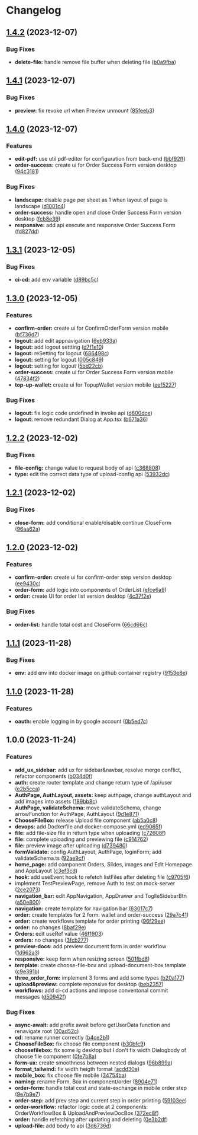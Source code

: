 # Changelog

## [1.4.2](https://github.com/TickLabVN/ssps-fe/compare/v1.4.1...v1.4.2) (2023-12-07)


### Bug Fixes

* **delete-file:** handle remove file buffer when deleting file ([b0a9fba](https://github.com/TickLabVN/ssps-fe/commit/b0a9fba0c005d400cc185514c0eacc1c0e396084))

## [1.4.1](https://github.com/TickLabVN/ssps-fe/compare/v1.4.0...v1.4.1) (2023-12-07)


### Bug Fixes

* **preview:** fix revoke url when Preview unmount ([85feeb3](https://github.com/TickLabVN/ssps-fe/commit/85feeb3747f2215e579fd6476de900655b7515ef))

## [1.4.0](https://github.com/TickLabVN/ssps-fe/compare/v1.3.1...v1.4.0) (2023-12-07)


### Features

* **edit-pdf:** use util pdf-editor for configuration from back-end ([bbf92ff](https://github.com/TickLabVN/ssps-fe/commit/bbf92ffc4481bb102c0bafc3fa76c509d08b061b))
* **order-success:** create ui for Order Success Form version desktop ([94c3181](https://github.com/TickLabVN/ssps-fe/commit/94c31816f82433e443663cfcd67765561d1a27f3))


### Bug Fixes

* **landscape:** disable page per sheet as 1 when layout of page is landscape ([d1001c4](https://github.com/TickLabVN/ssps-fe/commit/d1001c4047c14d483d192b656a870ad0c991f87e))
* **order-success:** handle open and close Order Success Form version desktop ([fcb8e39](https://github.com/TickLabVN/ssps-fe/commit/fcb8e39bec7460c9f56831b1b40d6dfd1f89700c))
* **responsive:** add api execute and responsive Order Success Form ([fd827dd](https://github.com/TickLabVN/ssps-fe/commit/fd827dd112305647d9cb45972234f07c64a46029))

## [1.3.1](https://github.com/TickLabVN/ssps-fe/compare/v1.3.0...v1.3.1) (2023-12-05)


### Bug Fixes

* **ci-cd:** add env variable ([d89bc5c](https://github.com/TickLabVN/ssps-fe/commit/d89bc5ca12ab86906ed202bf7e2a47f245c371c2))

## [1.3.0](https://github.com/TickLabVN/ssps-fe/compare/v1.2.2...v1.3.0) (2023-12-05)


### Features

* **confirm-order:** create ui for ConfirmOrderForm version mobile ([bf736d7](https://github.com/TickLabVN/ssps-fe/commit/bf736d7758f8e0d8b63a9787abd0d901e1a3bc70))
* **logout:** add edit appnavigation ([6eb933a](https://github.com/TickLabVN/ssps-fe/commit/6eb933aa9f5e725da3c9b03624b0c51a4d08b2f2))
* **logout:** add logout settting ([d7f1e10](https://github.com/TickLabVN/ssps-fe/commit/d7f1e10aa8fbc2a8987e47122f94564dbbcfdd84))
* **logout:** reSetting for logout ([686498c](https://github.com/TickLabVN/ssps-fe/commit/686498c0cc3989198b5e31a772eeff9b1c9d1f42))
* **logout:** setting for logout ([005c849](https://github.com/TickLabVN/ssps-fe/commit/005c8492e369a8a71a17ac64cf0dfe166bfce2d4))
* **logout:** setting for logout ([5bd22cb](https://github.com/TickLabVN/ssps-fe/commit/5bd22cbe9fd02192dccdff43809238ddd4fd55d7))
* **order-success:** create ui for Order Success Form version mobile ([47834f2](https://github.com/TickLabVN/ssps-fe/commit/47834f2f17fae4d24569827018d22ab259dc2939))
* **top-up-wallet:** create ui for TopupWallet version mobile ([eef5227](https://github.com/TickLabVN/ssps-fe/commit/eef522741195f1768708524c9d641e622968752e))


### Bug Fixes

* **logout:** fix logic code undefined in invoke api ([d600dce](https://github.com/TickLabVN/ssps-fe/commit/d600dce4a7818137a6c9bee7c9533d844dd85b0a))
* **logout:** remove redundant Dialog at App.tsx ([b671a36](https://github.com/TickLabVN/ssps-fe/commit/b671a36aa8aa740317bde97f155a1eeb5ee90f97))

## [1.2.2](https://github.com/TickLabVN/ssps-fe/compare/v1.2.1...v1.2.2) (2023-12-02)


### Bug Fixes

* **file-config:** change value to request body of api ([c368808](https://github.com/TickLabVN/ssps-fe/commit/c3688086e198b4ceb35fa1c95763b9b64d78f58a))
* **type:** edit the correct data type of upload-config api ([53932dc](https://github.com/TickLabVN/ssps-fe/commit/53932dc559276a7a54dd431823d82c07812d3c0b))

## [1.2.1](https://github.com/TickLabVN/ssps-fe/compare/v1.2.0...v1.2.1) (2023-12-02)


### Bug Fixes

* **close-form:** add conditional enable/disable continue CloseForm ([96aa62a](https://github.com/TickLabVN/ssps-fe/commit/96aa62ac0af15e58b8b4d1f47441b45a5ef2f8d4))

## [1.2.0](https://github.com/TickLabVN/ssps-fe/compare/v1.1.1...v1.2.0) (2023-12-02)


### Features

* **confirm-order:** create ui for confirm-order step version desktop ([ee9430c](https://github.com/TickLabVN/ssps-fe/commit/ee9430c030f6a273c9accbf7329f2710a1ee6679))
* **order-form:** add logic into components of OrderList ([efce6a9](https://github.com/TickLabVN/ssps-fe/commit/efce6a95ad961a69c130f1359820e50e51ecb38c))
* **order:** create UI for order list version desktop ([4c37f2e](https://github.com/TickLabVN/ssps-fe/commit/4c37f2e6b339c80c8e583ec9f7612274ad0e274c))


### Bug Fixes

* **order-list:** handle total cost and CloseForm ([66cd66c](https://github.com/TickLabVN/ssps-fe/commit/66cd66cbe1279a701b1c8b563cc5eece35fd9287))

## [1.1.1](https://github.com/TickLabVN/ssps-fe/compare/v1.1.0...v1.1.1) (2023-11-28)


### Bug Fixes

* **env:** add env into docker image on github container registry ([9153e8e](https://github.com/TickLabVN/ssps-fe/commit/9153e8e5dc2d7b720f24a41b9051e86b77665a5f))

## [1.1.0](https://github.com/TickLabVN/ssps-fe/compare/v1.0.0...v1.1.0) (2023-11-28)


### Features

* **oauth:** enable logging in by google account ([0b5ed7c](https://github.com/TickLabVN/ssps-fe/commit/0b5ed7c291bfa6ddfb2699a281bef6c765c64995))

## 1.0.0 (2023-11-24)


### Features

* **add_ux_sidebar:** add ux for sidebar&navbar, resolve merge conflict, refactor components ([b034d0f](https://github.com/TickLabVN/ssps-fe/commit/b034d0f023a1be9db4f4040a110c86f013167f3b))
* **auth:** create router template and change return type of /api/user ([e2b5cca](https://github.com/TickLabVN/ssps-fe/commit/e2b5cca253e2564c2b72675929f87efff8ca271c))
* **AuthPage, AuthLayout, assets:** keep authpage, change authLayout and add images into assets ([189bb8c](https://github.com/TickLabVN/ssps-fe/commit/189bb8c7220adc72c8a6295d1c5d749cb7f6d275))
* **AuthPage, validateSchema:** move validateSchema, change arrowFunction for AuthPage, AuthLayout ([9d1e871](https://github.com/TickLabVN/ssps-fe/commit/9d1e8710c6aa7d54bf2272476f6483f0ac7f0516))
* **ChooseFileBox:** release Upload file component ([ab5a0c8](https://github.com/TickLabVN/ssps-fe/commit/ab5a0c899925f6da7375bf032b3339032e25f594))
* **devops:** add Dockerfile and docker-compose.yml ([ed9065f](https://github.com/TickLabVN/ssps-fe/commit/ed9065fbc138f32d83b0e5d717d6cbb128aa2a7d))
* **file:** add file-size file in return type when uploading ([c72608f](https://github.com/TickLabVN/ssps-fe/commit/c72608fa574d132329568e7ffd6e773e0cd9f9d0))
* **file:** complete uploading and previewing file ([c914762](https://github.com/TickLabVN/ssps-fe/commit/c9147620e8f29e7cbe8b8c036b3f9e8043742623))
* **file:** preview image after uploading ([d739480](https://github.com/TickLabVN/ssps-fe/commit/d73948000b2e6bcff5ae52437c5865054474691c))
* **formValidate:** config AuthLayout, AuthPage, loginForm; add validateSchema.ts ([92ae9cf](https://github.com/TickLabVN/ssps-fe/commit/92ae9cf8d34a9eebeabb089f38b6d8ab5474b142))
* **home_page:** add component Orders, Slides, images and Edit Homepage and AppLayout ([c3ef3cd](https://github.com/TickLabVN/ssps-fe/commit/c3ef3cdb1fc9927365e434b1c7eb07de3573bd0e))
* **hook:** add useEvent hook to refetch listFiles after deleting file ([c9705f6](https://github.com/TickLabVN/ssps-fe/commit/c9705f6ea6d607eaf018d3720293e1a2e1b7f5ae))
* implement TestPreviewPage, remove Auth to test on mock-server ([2ce2073](https://github.com/TickLabVN/ssps-fe/commit/2ce2073bcd3dc96fbe3539f883da1a162ab16562))
* **navigation_bar:** edit AppNavigation, AppDrawer and ToglleSidebarBtn ([a50e800](https://github.com/TickLabVN/ssps-fe/commit/a50e8002327d7b82522ae8cee3e2308df182952f))
* **navigation:** create template for navigation bar ([63017c7](https://github.com/TickLabVN/ssps-fe/commit/63017c74ee9d1c4291f86daca2a58e595c55e7cc))
* **order:** create templates for 2 form: wallet and order-success ([29a7c41](https://github.com/TickLabVN/ssps-fe/commit/29a7c411da2effb8c6d13eef9e3487eca5f505a5))
* **order:** create workflows template for order printing ([96f29ee](https://github.com/TickLabVN/ssps-fe/commit/96f29ee3aa594e3bed4909a60ae09f62dec1fe59))
* **order:** no changes ([8baf29e](https://github.com/TickLabVN/ssps-fe/commit/8baf29e35794fad559a2fcf109f89f8c7b10dac2))
* **Orders:** edit useRef value ([46f1903](https://github.com/TickLabVN/ssps-fe/commit/46f1903cc8edf62d67e37412ebc3c771409669a5))
* **orders:** no changes ([3fcb277](https://github.com/TickLabVN/ssps-fe/commit/3fcb277710b18ab41ffad8918c0e8075f2ad8924))
* **preview-docs:** add preview document form in order workflow ([1d962a3](https://github.com/TickLabVN/ssps-fe/commit/1d962a354790f366bc9ae9a963fac25447647813))
* **responsive:** keep form when resizing screen ([501fbd8](https://github.com/TickLabVN/ssps-fe/commit/501fbd8a4f63908c7dd742ae106a10ba05fe57a5))
* **template:** create choose-file-box and upload-document-box template ([c9e391b](https://github.com/TickLabVN/ssps-fe/commit/c9e391b35adbe2b58310064e4fd5ed044d7f4a4b))
* **three_order_form:** implement 3 forms and add some types ([b20a177](https://github.com/TickLabVN/ssps-fe/commit/b20a177aca3515820af7d887edfbbb08a15c9a85))
* **upload&preview:** complete reponsive for desktop ([beb2357](https://github.com/TickLabVN/ssps-fe/commit/beb2357d3b601d226ea62bb6676624a04344a253))
* **workflows:** add ci-cd actions and impose conventonal commit messages ([d50942f](https://github.com/TickLabVN/ssps-fe/commit/d50942fe6175f6dbc561179b64b515c5b4315c83))


### Bug Fixes

* **async-await:** add prefix await before getUserData function and renavigate root ([00ad52c](https://github.com/TickLabVN/ssps-fe/commit/00ad52c4ced21c6a2e00ac3463a93766e109fdb9))
* **cd:** rename runner correctly ([b4ce2b1](https://github.com/TickLabVN/ssps-fe/commit/b4ce2b1153752216f41b6fc814c47379a06f3ee7))
* **ChooseFileBox:** fix choose file component ([b30bfc9](https://github.com/TickLabVN/ssps-fe/commit/b30bfc953ba8d4b981627a268eb474bce3f3af5e))
* **choosefilebox:** fix some lg desktop but I don't fix width Dialogbody of choose file component ([0fe7b8a](https://github.com/TickLabVN/ssps-fe/commit/0fe7b8a71a189a9c955b65d488da88ac0a323688))
* **form-ux:** create smoothness between nested dialogs ([96b899a](https://github.com/TickLabVN/ssps-fe/commit/96b899a54591df92266255b5b4c8a0252a417737))
* **format_tailwind:** fix width heigth format ([acdd30e](https://github.com/TickLabVN/ssps-fe/commit/acdd30ea9b6a7ae24fefb274b198a43ebcb0799b))
* **mobile_box:** fix choose file mobile ([34754ba](https://github.com/TickLabVN/ssps-fe/commit/34754ba4f143408a0f44e8132e2d77dfbe5457e1))
* **naming:** rename Form, Box in component/order ([8904e71](https://github.com/TickLabVN/ssps-fe/commit/8904e711d8a7bd7a32376c51648260f53a256e5b))
* **order-form:** handle total cost and state-exchange in mobile order step ([9e7b9e7](https://github.com/TickLabVN/ssps-fe/commit/9e7b9e767f1dd44f6bd456dd35a0fcb9e8461339))
* **order-step:** add prev step and current step in order printing ([59103ee](https://github.com/TickLabVN/ssps-fe/commit/59103ee5f7c88f5ea5e5ea7b2f021c2b4c6a8316))
* **order-workflow:** refactor logic code at 2 components: OrderWorkflowBox & UploadAndPreviewDocBox ([372ec8f](https://github.com/TickLabVN/ssps-fe/commit/372ec8ff41d4710e295e61d5807228c204ddbd35))
* **order:** handle refetching after updating and deleting ([0e3b2df](https://github.com/TickLabVN/ssps-fe/commit/0e3b2df4cb882c343d73916c872fad94d371169e))
* **upload-file:** add body to api ([3d6736d](https://github.com/TickLabVN/ssps-fe/commit/3d6736db269c705d9424222507f4c0369602ce66))
